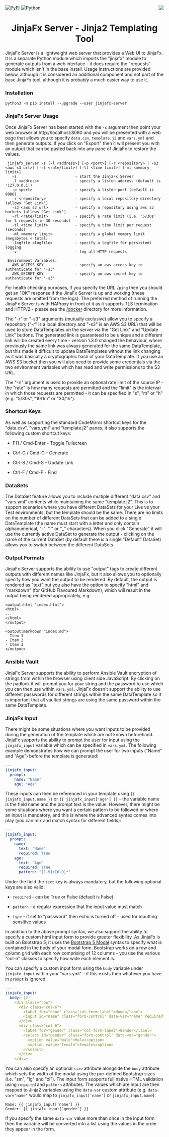 [![PyPI](https://img.shields.io/pypi/v/jinjafx-server.svg)](https://pypi.python.org/pypi/jinjafx-server/)
![Python](https://img.shields.io/badge/python-≥&nbsp;3.6-brightgreen)
[<img src="https://img.shields.io/badge/url-https%3A%2F%2Fjinjafx.io-blue" align="right">](https://jinjafx.io)
&nbsp;
<h1 align="center">JinjaFx Server - Jinja2 Templating Tool</h1>

JinjaFx Server is a lightweight web server that provides a Web UI to JinjaFx. It is a separate Python module which imports the "jinjafx" module to generate outputs from a web interface - it does require the "requests" module which isn't in the base install. Usage instructions are provided below, although it is considered an additional component and not part of the base JinjaFx tool, although it is probably a much easier way to use it.

### Installation

```
python3 -m pip install --upgrade --user jinjafx-server
```

### JinjaFx Server Usage

Once JinjaFx Server has been started with the `-s` argument then point your web browser at http://localhost:8080 and you will be presented with a web page that allows you to specify `data.csv`, `template.j2` and `vars.yml` and then generate outputs. If you click on "Export" then it will present you with an output that can be pasted back into any pane of JinjaFx to restore the values.

```
 jinjafx_server -s [-l <address>] [-p <port>] [-r <repository> | -s3 <aws s3 url>] [-rl <rate/limit>] [-tl <time limit>] [-ml <memory limit>]
   -s                          - start the JinjaFx Server
   -l <address>                - specify a listen address (default is '127.0.0.1')
   -p <port>                   - specify a listen port (default is 8080)
   -r <repository>             - specify a local repository directory (allows 'Get Link')
   -s3 <aws s3 url>            - specify a repository using aws s3 buckets (allows 'Get Link')
   -rl <rate/limit>            - specify a rate limit (i.e. '5/30s' for 5 requests in 30 seconds)
   -tl <time limit>            - specify a time limit per request (seconds)
   -ml <memory limit>          - specify a global memory limit (megabytes < total)
   -logfile <logfile>          - specify a logfile for persistent logging
   -v                          - log all HTTP requests

 Environment Variables:
   AWS_ACCESS_KEY              - specify an aws access key to authenticate for '-s3'
   AWS_SECRET_KEY              - specify an aws secret key to authenticate for '-s3'
```

For health checking purposes, if you specify the URL `/ping` then you should get an "OK" response if the JinaFx Server is up and working (these requests are omitted from the logs). The preferred method of running the JinjaFx Server is with HAProxy in front of it as it supports TLS termination and HTTP/2 - please see the [/docker](https://github.com/cmason3/jinjafx_server/blob/main/docker) directory for more information.

The "-r" or "-s3" arguments (mutually exclusive) allow you to specify a repository ("-r" is a local directory and "-s3" is an AWS S3 URL) that will be used to store DataTemplates on the server via the "Get Link" and "Update Link" buttons. The generated link is guaranteed to be unique and a different link will be created every time - version 1.3.0 changed the behaviour, where previously the same link was always generated for the same DataTemplate, but this made it difficult to update DataTemplates without the link changing as it was basically a cryptographic hash of your DataTemplate. If you use an AWS S3 bucket then you will also need to provide some credentials via the two environment variables which has read and write permissions to the S3 URL.

The "-rl" argument is used to provide an optional rate limit of the source IP - the "rate" is how many requests are permitted and the "limit" is the interval in which those requests are permitted - it can be specified in "s", "m" or "h" (e.g. "5/30s", "10/1m" or "30/1h").

### Shortcut Keys

As well as supporting the standard CodeMirror shortcut keys for the "data.csv", "vars.yml" and "template.j2" panes, it also supports the following custom shortcut keys:

- F11 / Cmd-Enter - Toggle Fullscreen

- Ctrl-G / Cmd-G - Generate

- Ctrl-S / Cmd-S - Update Link

- Ctrl-F / Cmd-F - Find

### DataSets

The DataSet feature allows you to include multiple different "data.csv" and "vars.yml" contents while maintaining the same "template.j2". This is to support scenarios where you have different DataSets for your Live vs your Test environments, but the template should be the same. There are no limits on the number of different DataSets that can be added to a single DataTemplate (the name must start with a letter and only contain alphanumerical, "-", " " or "_" characters). When you click "Generate" it will use the currently active DataSet to generate the output - clicking on the name of the current DataSet (by default there is a single "Default" DataSet) allows you to switch between the different DataSets.

### Output Formats

JinjaFx Server supports the ability to use "output" tags to create different outputs with different names like JinjaFx, but it also allows you to optionally specify how you want the output to be rendered. By default, the output is rendered as "text" but you also have the option to specify "html" and "markdown" (for GitHub Flavoured Markdown), which will result in the output being rendered appropriately, e.g:

```jinja2
<output:html "index.html">
<html>
...
</html>
</output>

<output:markdown "index.md">
- Item 1
- Item 2
- Item 3
</output>
```

### Ansible Vault

JinjaFx Server supports the ability to perform Ansible Vault encryption of strings from within the browser using client side JavaScript. By clicking on the padlock it will prompt you for your string and the password to use which you can then use within `vars.yml`. JinjaFx doesn't support the ability to use different passwords for different strings within the same DataTemplate so it is important that all vaulted strings are using the same password within the same DataTemplate.

### JinjaFx Input

There might be some situations where you want inputs to be provided during the generation of the template which are not known beforehand. JinjaFx supports the ability to prompt the user for input using the `jinjafx_input` variable which can be specified in `vars.yml`. The following example demonstrates how we can prompt the user for two inputs ("Name" and "Age") before the template is generated:

```yaml
---
jinjafx_input:
  prompt:
    name: "Name"
    age: "Age"
```

These inputs can then be referenced in your template using `{{ jinjafx_input.name }}` or `{{ jinjafx_input['age'] }}` - the variable name is the field name and the prompt text is the value. However, there might be some situations where you want a certain pattern to be followed or where an input is mandatory, and this is where the advanced syntax comes into play (you can mix and match syntax for different fields):

```yaml
---
jinjafx_input:
  prompt:
    name:
      text: "Name"
      required: True
    age:
      text: "Age"
      required: True
      pattern: "[1-9]+[0-9]*"
```

Under the field the `text` key is always mandatory, but the following optional keys are also valid:

- `required` - can be True or False (default is False)

- `pattern` - a regular expression that the input value must match

- `type` - if set to "password" then echo is turned off - used for inputting sensitive values

In addition to the above prompt syntax, we also support the ability to specify a custom html input form to provide greater flexibility. As JinjaFx is built on Bootstrap 5, it uses the <a href="https://getbootstrap.com/docs/5.1/components/modal/#modal-components">Bootstrap 5 Modal</a> syntax to specify what is contained in the body of your modal form. Bootstrap works on a row and column grid with each row comprising of 12 columns - you use the various "col-n" classes to specify how wide each element is.

You can specify a custom input form using the `body` variable under `jinjafx_input` within your "vars.yml" - if this exists then whatever you have in `prompt` is ignored.

```yaml
---
jinjafx_input:
  body: |2
    <div class="row">
      <div class="col-6">
        <label for="name" class="col-form-label">Name</label>
        <input id="name" class="form-control" data-var="name" required>
      </div>
      <div class="col-6">
        <label for="gender" class="col-form-label">Gender</label>
        <select id="gender" class="form-control" data-var="gender">
          <option value="male">Male</option>
          <option value="female">Female</option>
        </select>
      </div>
    </div>
```

You can also specify an optional `size` attribute alongside the `body` attribute which sets the width of the modal using the pre-defined Bootstrap sizes (i.e. "sm", "lg" and "xl"). The input form supports full native HTML validation using `required` and `pattern` attributes. The values which are input are then mapped to Jinja2 variables using the `data-var` custom attribute (e.g. `data-var="name"` would map to `jinjafx_input['name']` or `jinjafx_input.name`):

```jinja2
Name: {{ jinjafx_input['name'] }}
Gender: {{ jinjafx_input['gender'] }}
```

If you specify the same `data-var` value more than once in the input form then the variable will be converted into a list using the values in the order they appear in the form.
